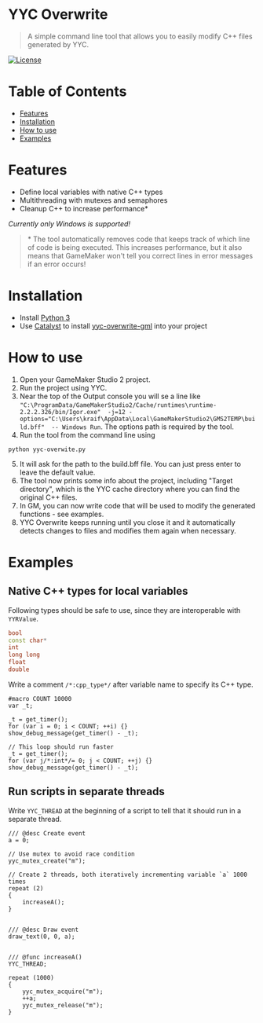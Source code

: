 # YYC Overwrite
> A simple command line tool that allows you to easily modify C++ files generated by YYC.

[![License](https://img.shields.io/github/license/kraifpatrik/yyc-overwrite)](LICENSE)

# Table of Contents
* [Features](#features)
* [Installation](#installation)
* [How to use](#how-to-use)
* [Examples](#examples)

# Features
* Define local variables with native C++ types
* Multithreading with mutexes and semaphores
* Cleanup C++ to increase performance*

*Currently only Windows is supported!*

>\* The tool automatically removes code that keeps track of which line of code is being executed. This increases performance, but it also means that GameMaker won't tell you correct lines in error messages if an error occurs!

# Installation
* Install [Python 3](https://www.python.org/downloads/)
* Use [Catalyst](https://github.com/GameMakerHub/Catalyst) to install [yyc-overwrite-gml](https://github.com/kraifpatrik/yyc-overwrite-gml) into your project

# How to use
1. Open your GameMaker Studio 2 project.
2. Run the project using YYC.
3. Near the top of the Output console you will se a line like `"C:\ProgramData/GameMakerStudio2/Cache/runtimes\runtime-2.2.2.326/bin/Igor.exe"  -j=12 -options="C:\Users\kraif\AppData\Local\GameMakerStudio2\GMS2TEMP\build.bff"  -- Windows Run`. The options path is required by the tool.
4. Run the tool from the command line using
```
python yyc-overwite.py
```
5. It will ask for the path to the build.bff file. You can just press enter to leave the default value.
6. The tool now prints some info about the project, including "Target directory", which is the YYC cache directory where you can find the original C++ files.
7. In GM, you can now write code that will be used to modify the generated functions - see examples.
8. YYC Overwrite keeps running until you close it and it automatically detects changes to files and modifies them again when necessary.

# Examples
## Native C++ types for local variables
Following types should be safe to use, since they are interoperable with `YYRValue`.

```c++
bool
const char*
int
long long
float
double
```

Write a comment `/*:cpp_type*/` after variable name to specify its C++ type.

```gml
#macro COUNT 10000
var _t;

_t = get_timer();
for (var i = 0; i < COUNT; ++i) {}
show_debug_message(get_timer() - _t);

// This loop should run faster
_t = get_timer();
for (var j/*:int*/= 0; j < COUNT; ++j) {}
show_debug_message(get_timer() - _t);
```

## Run scripts in separate threads
Write `YYC_THREAD` at the beginning of a script to tell that it should run in a separate thread.

```gml
/// @desc Create event
a = 0;

// Use mutex to avoid race condition
yyc_mutex_create("m");

// Create 2 threads, both iteratively incrementing variable `a` 1000 times
repeat (2)
{
    increaseA();
}


/// @desc Draw event
draw_text(0, 0, a);


/// @func increaseA()
YYC_THREAD;

repeat (1000)
{
    yyc_mutex_acquire("m");
    ++a;
    yyc_mutex_release("m");
}
```